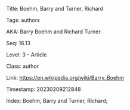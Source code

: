 Title:  Boehm, Barry and Turner, Richard

Tags:   authors

AKA:    Barry Boehm and Richard Turner

Seq:    16.13

Level:  3 - Article

Class:  author

Link:   https://en.wikipedia.org/wiki/Barry_Boehm

Timestamp: 20230209212848

Index:  Boehm, Barry and Turner, Richard; 
